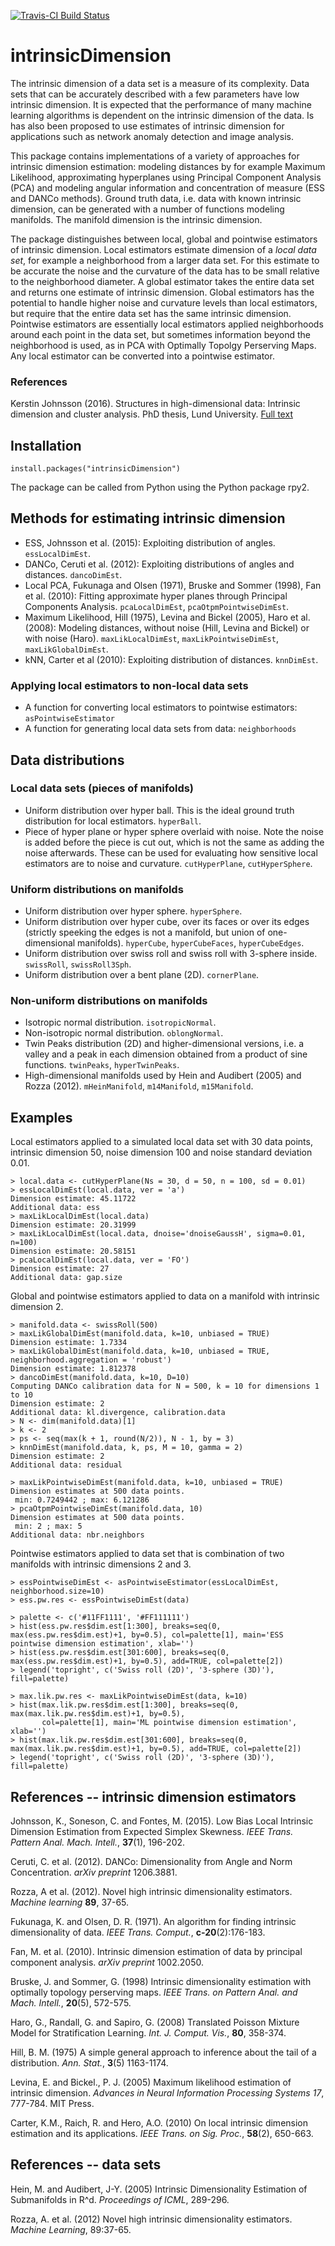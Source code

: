 [![Travis-CI Build Status](https://travis-ci.org/kjohnsson/intrinsicDimension.svg?branch=master)](https://travis-ci.org/kjohnsson/IntrinsicDimension)

# intrinsicDimension
The intrinsic dimension of a data set is a measure of its complexity. Data sets that can be accurately described with a few parameters have low intrinsic dimension. It is expected that the performance of many machine learning algorithms is dependent on the intrinsic dimension of the data. Is has also been proposed to use estimates of intrinsic dimension for applications such as network anomaly detection and image analysis.

This package contains implementations of a variety of approaches for intrinsic dimension estimation: modeling distances by for example Maximum Likelihood, approximating hyperplanes using Principal Component Analysis (PCA) and modeling angular information and concentration of measure (ESS and DANCo methods). Ground truth data, i.e. data with known intrinsic dimension, can be generated with a number of functions modeling manifolds. The manifold dimension is the intrinsic dimension.

The package distinguishes between local, global and pointwise estimators of intrinsic dimension. Local estimators estimate dimension of a _local data set_, for example a neighborhood from a larger data set. For this estimate to be accurate the noise and the curvature of the data has to be small relative to the neighborhood diameter. A global estimator takes the entire data set and returns one estimate of intrinsic dimension. Global estimators has the potential to handle higher noise and curvature levels than local estimators, but require that the entire data set has the same intrinsic dimension. Pointwise estimators are essentially local estimators applied neighborhoods around each point in the data set, but sometimes information beyond the neighborhood is used, as in PCA with Optimally Topolgy Perserving Maps. Any local estimator can be converted into a pointwise estimator.

### References
Kerstin Johnsson (2016). Structures in high-dimensional data: Intrinsic dimension and cluster analysis. PhD thesis, Lund University. [Full text](http://portal.research.lu.se/portal/sv/publications/structures-in-highdimensional-data-intrinsic-dimension-and-cluster-analysis(8404f72e-e760-436d-ad7f-1be15af4b3d1).html)

## Installation
```
install.packages("intrinsicDimension")
```
The package can be called from Python using the Python package rpy2.

## Methods for estimating intrinsic dimension
- ESS, Johnsson et al. (2015): Exploiting distribution of angles. `essLocalDimEst`.
- DANCo, Ceruti et al. (2012): Exploiting distributions of angles and distances. `dancoDimEst`.
- Local PCA, Fukunaga and Olsen (1971), Bruske and Sommer (1998), Fan et al. (2010): Fitting approximate hyper planes through Principal Components Analysis. `pcaLocalDimEst`, `pcaOtpmPointwiseDimEst`.
- Maximum Likelihood, Hill (1975), Levina and Bickel (2005), Haro et al. (2008): Modeling distances, without noise (Hill, Levina and Bickel) or with noise (Haro). `maxLikLocalDimEst`, `maxLikPointwiseDimEst`, `maxLikGlobalDimEst`.
- kNN, Carter et al (2010): Exploiting distribution of distances. `knnDimEst`.

### Applying local estimators to non-local data sets
- A function for converting local estimators to pointwise estimators: `asPointwiseEstimator`
- A function for generating local data sets from data: `neighborhoods`


## Data distributions

### Local data sets (pieces of manifolds)
- Uniform distribution over hyper ball. This is the ideal ground truth distribution for local estimators. `hyperBall`.
- Piece of hyper plane or hyper sphere overlaid with noise. Note the noise is added before the piece is cut out, which is not the same as adding the noise afterwards. These can be used for evaluating how sensitive local estimators are to noise and curvature. `cutHyperPlane`, `cutHyperSphere`.

### Uniform distributions on manifolds
- Uniform distribution over hyper sphere. `hyperSphere`.
- Uniform distribution over hyper cube, over its faces or over its edges (strictly speeking the edges is not a manifold, but union of one-dimensional manifolds). `hyperCube`, `hyperCubeFaces`, `hyperCubeEdges`.
- Uniform distribution over swiss roll and swiss roll with 3-sphere inside. `swissRoll`, `swissRoll3Sph`.
- Uniform distribution over a bent plane (2D). `cornerPlane`.

### Non-uniform distributions on manifolds
- Isotropic normal distribution. `isotropicNormal`.
- Non-isotropic normal distribution. `oblongNormal`.
- Twin Peaks distribution (2D) and higher-dimensional versions, i.e. a valley and a peak in each dimension obtained from a product of sine functions. `twinPeaks`, `hyperTwinPeaks`.
- High-dimensional manifolds used by Hein and Audibert (2005) and Rozza (2012). `mHeinManifold`, `m14Manifold`, `m15Manifold`.

## Examples
Local estimators applied to a simulated local data set with 30 data points,
intrinsic dimension 50, noise dimension 100 and noise standard deviation 0.01.
```
> local.data <- cutHyperPlane(Ns = 30, d = 50, n = 100, sd = 0.01)
> essLocalDimEst(local.data, ver = 'a')
Dimension estimate: 45.11722 
Additional data: ess 
> maxLikLocalDimEst(local.data)
Dimension estimate: 20.31999 
> maxLikLocalDimEst(local.data, dnoise='dnoiseGaussH', sigma=0.01, n=100)
Dimension estimate: 20.58151 
> pcaLocalDimEst(local.data, ver = 'FO')
Dimension estimate: 27 
Additional data: gap.size 
```

Global and pointwise estimators applied to data on a manifold with intrinsic dimension 2.
```
> manifold.data <- swissRoll(500) 
> maxLikGlobalDimEst(manifold.data, k=10, unbiased = TRUE)
Dimension estimate: 1.7334 
> maxLikGlobalDimEst(manifold.data, k=10, unbiased = TRUE, neighborhood.aggregation = 'robust')
Dimension estimate: 1.812378  
> dancoDimEst(manifold.data, k=10, D=10)
Computing DANCo calibration data for N = 500, k = 10 for dimensions 1 to 10
Dimension estimate: 2 
Additional data: kl.divergence, calibration.data 
> N <- dim(manifold.data)[1]
> k <- 2
> ps <- seq(max(k + 1, round(N/2)), N - 1, by = 3)
> knnDimEst(manifold.data, k, ps, M = 10, gamma = 2)
Dimension estimate: 2 
Additional data: residual 

> maxLikPointwiseDimEst(manifold.data, k=10, unbiased = TRUE)
Dimension estimates at 500 data points.
 min: 0.7249442 ; max: 6.121286 
> pcaOtpmPointwiseDimEst(manifold.data, 10)
Dimension estimates at 500 data points.
 min: 2 ; max: 5 
Additional data: nbr.neighbors 
```

Pointwise estimators applied to data set that is combination of two manifolds with intrinsic dimensions 2 and 3.
```
> essPointwiseDimEst <- asPointwiseEstimator(essLocalDimEst, neighborhood.size=10)
> ess.pw.res <- essPointwiseDimEst(data)

> palette <- c('#11FF1111', '#FF111111')
> hist(ess.pw.res$dim.est[1:300], breaks=seq(0, max(ess.pw.res$dim.est)+1, by=0.5), col=palette[1], main='ESS pointwise dimension estimation', xlab='')
> hist(ess.pw.res$dim.est[301:600], breaks=seq(0, max(ess.pw.res$dim.est)+1, by=0.5), add=TRUE, col=palette[2])
> legend('topright', c('Swiss roll (2D)', '3-sphere (3D)'), fill=palette)

> max.lik.pw.res <- maxLikPointwiseDimEst(data, k=10)
> hist(max.lik.pw.res$dim.est[1:300], breaks=seq(0, max(max.lik.pw.res$dim.est)+1, by=0.5),
       col=palette[1], main='ML pointwise dimension estimation', xlab='')
> hist(max.lik.pw.res$dim.est[301:600], breaks=seq(0, max(max.lik.pw.res$dim.est)+1, by=0.5), add=TRUE, col=palette[2])
> legend('topright', c('Swiss roll (2D)', '3-sphere (3D)'), fill=palette)
```

## References -- intrinsic dimension estimators
Johnsson, K., Soneson, C. and Fontes, M. (2015). Low Bias Local Intrinsic 
  Dimension Estimation from Expected Simplex Skewness. _IEEE Trans. Pattern Anal. 
  Mach. Intell._, __37__(1), 196-202.

Ceruti, C. et al. (2012). DANCo: Dimensionality from Angle and Norm Concentration.
  _arXiv preprint_ 1206.3881.
  
Rozza, A et al. (2012). Novel high intrinsic dimensionality estimators. _Machine learning_
  __89__, 37-65.

Fukunaga, K. and Olsen, D. R. (1971). An algorithm for finding intrinsic dimensionality
  of data. _IEEE Trans. Comput._, __c-20__(2):176-183.

Fan, M. et al. (2010). Intrinsic dimension estimation of data by principal component 
  analysis. _arXiv preprint_ 1002.2050.

Bruske, J. and Sommer, G. (1998) Intrinsic dimensionality estimation with
  optimally topology perserving maps. _IEEE Trans. on Pattern Anal. and Mach.
  Intell._, __20__(5), 572-575.

Haro, G., Randall, G. and Sapiro, G. (2008) Translated Poisson Mixture Model
  for Stratification Learning. _Int. J. Comput. Vis._, __80__, 358-374.

Hill, B. M. (1975) A simple general approach to inference about the tail of a distribution. 
  _Ann. Stat._, __3__(5) 1163-1174.

Levina, E. and Bickel., P. J. (2005) Maximum likelihood estimation of intrinsic dimension. 
  _Advances in Neural Information Processing Systems 17_, 777-784. MIT Press.

Carter, K.M., Raich, R. and Hero, A.O. (2010) On local intrinsic dimension 
  estimation and its applications. _IEEE Trans. on Sig. Proc._, 
  __58__(2), 650-663.

## References -- data sets
Hein, M. and Audibert, J-Y. (2005) Intrinsic Dimensionality Estimation of
  Submanifolds in R^d. _Proceedings of ICML_, 289-296.

Rozza, A. et al. (2012) Novel high intrinsic dimensionality estimators.
  _Machine Learning_, 89:37-65.

